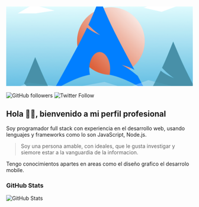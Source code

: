 ![Camilo Monsalve - Desarollador FullStack](https://raw.githubusercontent.com/PaMr12/PaMr12/master/assets/Lnx-wall.png)

![GitHub followers](https://img.shields.io/github/followers/PaMr12?label=Follow%20me%20on%20GitHub&style=for-the-badge)
![Twitter Follow](https://img.shields.io/twitter/follow/PaMr12_?label=Follow%20me%20on%20Twitter&style=for-the-badge)

## Hola 👋🏻, bienvenido a mi perfil profesional

Soy programador full stack con experiencia en el desarrollo web, usando lenguajes y frameworks como lo son JavaScript, Node.js.

> Soy una persona amable, con ideales, que le gusta investigar y siemore estar a la vanguardia de la informacion. 

Tengo conocimientos apartes en areas como el diseño grafico el desarrolo mobile.

### GitHub Stats

![GitHub Stats](https://github-readme-stats.anuraghazra1.vercel.app/api?username=PaMr12&show_icons=true&include_all_commits=true&theme=dark&count_private=true 'Datos de Camilo Monsalve')


